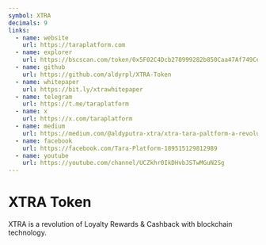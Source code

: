 ```yaml
---
symbol: XTRA
decimals: 9
links:
  - name: website
    url: https://taraplatform.com
  - name: explorer
    url: https://bscscan.com/token/0x5F02C4Dcb270999282b850Caa47Af749Ce49FE00
  - name: github
    url: https://github.com/aldyrpl/XTRA-Token
  - name: whitepaper
    url: https://bit.ly/xtrawhitepaper
  - name: telegram
    url: https://t.me/taraplatform
  - name: x
    url: https://x.com/taraplatform
  - name: medium
    url: https://medium.com/@aldyputra-xtra/xtra-tara-paltform-a-revolution-of-loyalty-reward-with-blockchain-technology-presale-on-91f007da0838
  - name: facebook
    url: https://facebook.com/Tara-Platform-189515129812989
  - name: youtube
    url: https://youtube.com/channel/UCZkhr0IkDHvbJSTwMGuN2Sg
---
```


# XTRA Token

XTRA is a revolution of Loyalty Rewards & Cashback with blockchain technology.
